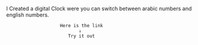 I Created a digital Clock were you can switch between arabic numbers and english numbers. 

                        Here is the link 
                               ↓
                           Try it out

